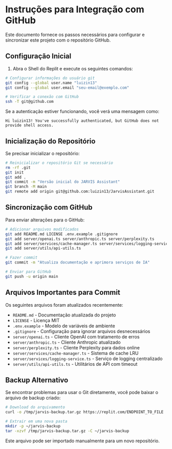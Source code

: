 # Instruções para Integração com GitHub

Este documento fornece os passos necessários para configurar e sincronizar este projeto com o repositório GitHub.

## Configuração Inicial

1. Abra o Shell do Replit e execute os seguintes comandos:

```bash
# Configurar informações do usuário git
git config --global user.name "luizin13"
git config --global user.email "seu-email@exemplo.com"

# Verificar a conexão com GitHub
ssh -T git@github.com
```

Se a autenticação estiver funcionando, você verá uma mensagem como:
```
Hi luizin13! You've successfully authenticated, but GitHub does not provide shell access.
```

## Inicialização do Repositório

Se precisar inicializar o repositório:

```bash
# Reinicializar o repositório Git se necessário
rm -rf .git
git init
git add .
git commit -m "Versão inicial do JARVIS Assistant"
git branch -M main
git remote add origin git@github.com:luizin13/JarvisAssistant.git
```

## Sincronização com GitHub

Para enviar alterações para o GitHub:

```bash
# Adicionar arquivos modificados
git add README.md LICENSE .env.example .gitignore
git add server/openai.ts server/anthropic.ts server/perplexity.ts
git add server/services/cache-manager.ts server/services/logging-service.ts
git add server/utils/api-utils.ts

# Fazer commit
git commit -m "Atualiza documentação e aprimora serviços de IA"

# Enviar para GitHub
git push -u origin main
```

## Arquivos Importantes para Commit

Os seguintes arquivos foram atualizados recentemente:

- `README.md` - Documentação atualizada do projeto
- `LICENSE` - Licença MIT
- `.env.example` - Modelo de variáveis de ambiente
- `.gitignore` - Configuração para ignorar arquivos desnecessários
- `server/openai.ts` - Cliente OpenAI com tratamento de erros
- `server/anthropic.ts` - Cliente Anthropic atualizado
- `server/perplexity.ts` - Cliente Perplexity para dados online
- `server/services/cache-manager.ts` - Sistema de cache LRU
- `server/services/logging-service.ts` - Serviço de logging centralizado
- `server/utils/api-utils.ts` - Utilitários de API com timeout

## Backup Alternativo

Se encontrar problemas para usar o Git diretamente, você pode baixar o arquivo de backup criado:

```bash
# Download do arquivamento
curl -o /tmp/jarvis-backup.tar.gz https://replit.com/ENDPOINT_TO_FILE

# Extrair em uma nova pasta
mkdir -p ~/jarvis-backup
tar -xzvf /tmp/jarvis-backup.tar.gz -C ~/jarvis-backup
```

Este arquivo pode ser importado manualmente para um novo repositório.